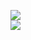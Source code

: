 [![](https://img.shields.io/badge/Made%20With-Github%20Spray-lightgrey.svg?style=for-the-badge&logo=github)](https://github.com/Annihil/github-spray#4498)  
[![](https://i.imgur.com/2DrTn0Z.gif)](https://github.com/Annihil/github-spray)